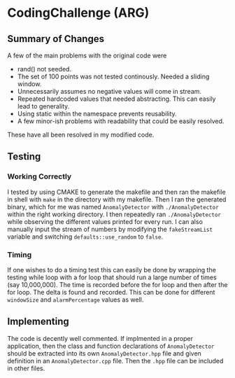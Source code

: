 # CodingChallenge (ARG)
## Summary of Changes
A few of the main problems with the original code were
* rand() not seeded.
* The set of 100 points was not tested continously. Needed a sliding window.
* Unnecessarily assumes no negative values will come in stream.
* Repeated hardcoded values that needed abstracting. This can easily lead to generality.
* Using static within the namespace prevents reusability.
* A few minor-ish problems with readability that could be easily resolved.

These have all been resolved in my modified code.

## Testing
### Working Correctly
I tested by using CMAKE to generate the makefile and then ran the makefile in shell with 
`
make
`
in the directory with my makefile. Then I ran the generated binary, which for me was named `AnomalyDetector` with `./AnomalyDetector` within the right working directory. I then repeatedly ran `./AnomalyDetector` while observing the different values printed for every run. I can also manually input the stream of numbers by modifying the `fakeStreamList` variable and switching `defaults::use_random` to `false`.

### Timing
If one wishes to do a timing test this can easily be done by wrapping the testing while loop with a for loop that should run a large number of times (say 10,000,000). The time is recorded before the for loop and then after the for loop. The delta is found and recorded. This can be done for different `windowSize` and `alarmPercentage` values as well.

## Implementing
The code is decently well commented. If implmented in a proper application, then the class and function declarations of `AnomalyDetector` should be extracted into its own `AnomalyDetector.hpp` file and given definition in an `AnomalyDetector.cpp` file. Then the `.hpp` file can be included in other files.
